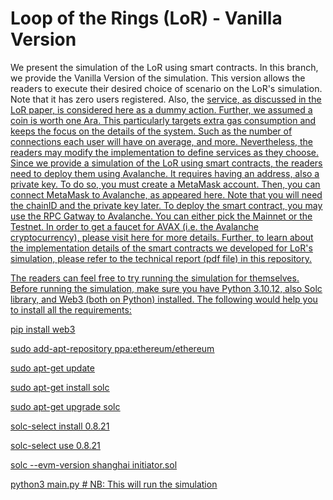 # Loop of the Rings (LoR) - Vanilla Version

We present the simulation of the LoR using smart contracts. In this branch, we provide the Vanilla Version of the simulation. This version allows the readers to execute their desired choice of scenario on the LoR's simulation. Note that it has zero users registered. Also, the <u>service<u>, as discussed in the LoR paper, is considered here as a dummy action. Further, we assumed a coin is worth one Ara. This particularly targets extra gas consumption and keeps the focus on the details of the system. Such as the number of connections each user will have on average, and more. Nevertheless, the readers may modify the implementation to define services as they choose. Since we provide a simulation of the LoR using smart contracts, the readers need to deploy them using [Avalanche](https://docs.avax.network/). It requires having an address, also a private key. To do so, you must create a [MetaMask](https://metamask.io/) account. Then, you can connect MetaMask to Avalanche, as appeared [here](https://support.avax.network/en/articles/4626956-how-to-connect-metamask-to-avalanche). Note that you will need the chainID and the private key later. To deploy the smart contract, you may use the [RPC Gatway to Avalanche](https://avalanche-c-chain.publicnode.com/). You can either pick the Mainnet or the Testnet. In order to get a faucet for AVAX (i.e. the Avalanche cryptocurrency), please visit [here](https://support.avax.network/en/articles/6110239-is-there-an-avax-faucet) for more details. Further, to learn about the implementation details of the smart contracts we developed for LoR's simulation, please refer to the technical report (pdf file) in this repository.

The readers can feel free to try running the simulation for themselves. Before running the simulation, make sure you have Python 3.10.12, also Solc library, and Web3 (both on Python) installed. The following would help you to install all the requirements:

pip install web3

sudo add-apt-repository ppa:ethereum/ethereum

sudo apt-get update

sudo apt-get install solc

sudo apt-get upgrade solc

solc-select install 0.8.21

solc-select use 0.8.21

solc --evm-version shanghai initiator.sol

python3 main.py # NB: This will run the simulation
